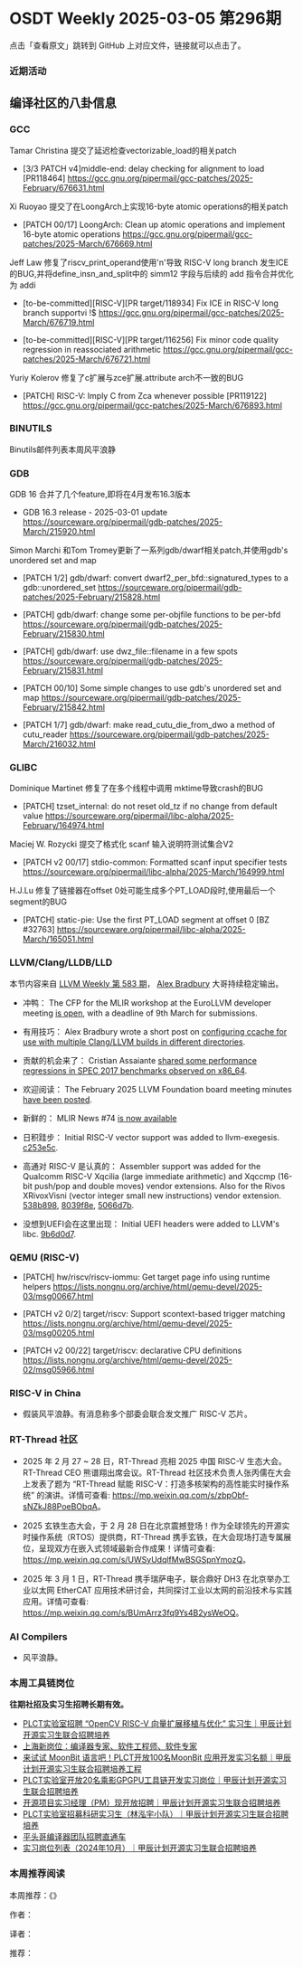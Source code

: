 # OSDT Weekly 2025-03-05 第296期

点击「查看原文」跳转到 GitHub 上对应文件，链接就可以点击了。

### 近期活动

## 编译社区的八卦信息

### GCC

Tamar Christina 提交了延迟检查vectorizable_load的相关patch
- [3/3 PATCH v4]middle-end: delay checking for alignment to load [PR118464]
  https://gcc.gnu.org/pipermail/gcc-patches/2025-February/676631.html

Xi Ruoyao 提交了在LoongArch上实现16-byte atomic operations的相关patch
- [PATCH 00/17] LoongArch: Clean up atomic operations and implement 16-byte atomic operations
  https://gcc.gnu.org/pipermail/gcc-patches/2025-March/676669.html

Jeff Law 修复了riscv_print_operand使用'n'导致 RISC-V long branch 发生ICE的BUG,并将define_insn_and_split中的
simm12 字段与后续的 add 指令合并优化为 addi
- [to-be-committed][RISC-V][PR target/118934] Fix ICE in RISC-V long branch supportvi !$
  https://gcc.gnu.org/pipermail/gcc-patches/2025-March/676719.html
  
- [to-be-committed][RISC-V][PR target/116256] Fix minor code quality regression in reassociated arithmetic
  https://gcc.gnu.org/pipermail/gcc-patches/2025-March/676721.html

Yuriy Kolerov 修复了c扩展与zce扩展.attribute arch不一致的BUG 
- [PATCH] RISC-V: Imply C from Zca whenever possible [PR119122]
  https://gcc.gnu.org/pipermail/gcc-patches/2025-March/676893.html

### BINUTILS

Binutils邮件列表本周风平浪静

### GDB

GDB 16 合并了几个feature,即将在4月发布16.3版本
- GDB 16.3 release - 2025-03-01 update
  https://sourceware.org/pipermail/gdb-patches/2025-March/215920.html

Simon Marchi 和Tom Tromey更新了一系列gdb/dwarf相关patch,并使用gdb's unordered set and map
- [PATCH 1/2] gdb/dwarf: convert dwarf2_per_bfd::signatured_types to a gdb::unordered_set
  https://sourceware.org/pipermail/gdb-patches/2025-February/215828.html

- [PATCH] gdb/dwarf: change some per-objfile functions to be per-bfd
  https://sourceware.org/pipermail/gdb-patches/2025-February/215830.html

- [PATCH] gdb/dwarf: use dwz_file::filename in a few spots
  https://sourceware.org/pipermail/gdb-patches/2025-February/215831.html

- [PATCH 00/10] Some simple changes to use gdb's unordered set and map
  https://sourceware.org/pipermail/gdb-patches/2025-February/215842.html

- [PATCH 1/7] gdb/dwarf: make read_cutu_die_from_dwo a method of cutu_reader
  https://sourceware.org/pipermail/gdb-patches/2025-March/216032.html

### GLIBC

Dominique Martinet 修复了在多个线程中调用 mktime导致crash的BUG
- [PATCH] tzset_internal: do not reset old_tz if no change from default value
  https://sourceware.org/pipermail/libc-alpha/2025-February/164974.html

Maciej W. Rozycki 提交了格式化 scanf 输入说明符测试集合V2
- [PATCH v2 00/17] stdio-common: Formatted scanf input specifier tests
  https://sourceware.org/pipermail/libc-alpha/2025-March/164999.html

H.J.Lu 修复了链接器在offset 0处可能生成多个PT_LOAD段时,使用最后一个segment的BUG
- [PATCH] static-pie: Use the first PT_LOAD segment at offset 0 [BZ #32763]
  https://sourceware.org/pipermail/libc-alpha/2025-March/165051.html

### LLVM/Clang/LLDB/LLD

本节内容来自 [LLVM Weekly 第 583 期](http://llvmweekly.org/issue/583)，
[Alex Bradbury](https://www.linkedin.com/in/alex-bradbury/) 大哥持续稳定输出。

* 冲鸭： The CFP for the MLIR workshop at the EuroLLVM developer meeting [is open](https://discourse.llvm.org/t/cfp-mlir-workshop-at-the-eurollvm-developer-meeting-apr-14-2025/84911), with a deadline of 9th March for submissions.

* 有用技巧： Alex Bradbury wrote a short post on [configuring ccache for use with multiple Clang/LLVM builds in different directories](https://muxup.com/2025q1/ccache-for-llvm-builds-across-multiple-directories).

* 贡献的机会来了： Cristian Assaiante [shared some performance regressions in SPEC 2017 benchmarks observed on x86_64](https://discourse.llvm.org/t/performance-regression-in-llvm-a-spec-cpu-2017-study/84812).

* 欢迎阅读： The February 2025 LLVM Foundation board meeting minutes [have been posted](https://discourse.llvm.org/t/board-meeting-minutes-february-2025/84883).

* 新鲜的： MLIR News #74 [is now available](https://discourse.llvm.org/t/mlir-news-74rd-edition-1st-march-2025/84893)

* 日积跬步： Initial RISC-V vector support was added to llvm-exegesis.
  [c253e5c](https://github.com/llvm/llvm-project/commit/c253e5c9917b).

* 高通对 RISC-V 是认真的： Assembler support was added for the Qualcomm RISC-V Xqcilia (large immediate arithmetic) and Xqccmp (16-bit push/pop and double moves) vendor extensions.  Also for the Rivos XRivoxVisni (vector integer small new instructions) vendor extension.
  [538b898](https://github.com/llvm/llvm-project/commit/538b898a836a),
  [8039f8e](https://github.com/llvm/llvm-project/commit/8039f8e139aa),
  [5066d7b](https://github.com/llvm/llvm-project/commit/5066d7b60186).

* 没想到UEFI会在这里出现： Initial UEFI headers were added to LLVM's libc.
  [9b6d0d7](https://github.com/llvm/llvm-project/commit/9b6d0d76606b).

### QEMU (RISC-V)

- [PATCH] hw/riscv/riscv-iommu: Get target page info using runtime helpers
  https://lists.nongnu.org/archive/html/qemu-devel/2025-03/msg00667.html

- [PATCH v2 0/2] target/riscv: Support scontext-based trigger matching
  https://lists.nongnu.org/archive/html/qemu-devel/2025-03/msg00205.html

- [PATCH v2 00/22] target/riscv: declarative CPU definitions
  https://lists.nongnu.org/archive/html/qemu-devel/2025-02/msg05966.html

### RISC-V in China

- 假装风平浪静。有消息称多个部委会联合发文推广 RISC-V 芯片。

### RT-Thread 社区

- 2025 年 2 月 27 ~ 28 日，RT-Thread 亮相 2025 中国 RISC-V 生态大会。RT-Thread CEO 熊谱翔出席会议。RT-Thread 社区技术负责人张丙儒在大会上发表了题为 “RT-Thread 赋能 RISC-V：打造多核架构的高性能实时操作系统” 的演讲。详情可查看: <https://mp.weixin.qq.com/s/zbpObf-sNZkJ88PoeBObqA>。

- 2025 玄铁生态大会，于 2 月 28 日在北京震撼登场！作为全球领先的开源实时操作系统（RTOS）提供商，RT-Thread 携手玄铁，在大会现场打造专属展位，呈现双方在嵌入式领域最新合作成果！详情可查看: <https://mp.weixin.qq.com/s/UWSyUdqlfMwBSGSpnYmozQ>。

- 2025 年 3 月 1 日，RT-Thread 携手瑞萨电子，联合鼎好 DH3 在北京举办工业以太网 EtherCAT 应用技术研讨会，共同探讨工业以太网的前沿技术与实践应用。详情可查看: <https://mp.weixin.qq.com/s/BUmArrz3fq9Ys4B2ysWeOQ>。

### AI Compilers

- 风平浪静。

### 本周工具链岗位

**往期社招及实习生招聘长期有效。**

- [PLCT实验室招聘 “OpenCV RISC-V 向量扩展移植与优化” 实习生｜甲辰计划开源实习生联合招聘培养](https://mp.weixin.qq.com/s/NSFIlymcfe_gJBmJXK0Zng)
- [上海新岗位：编译器专家、软件工程师、软件专家](https://mp.weixin.qq.com/s/pX2R3znrPCxdsOLVg9YVXA)
- [来试试 MoonBit 语言吧！PLCT开放100名MoonBit 应用开发实习名额｜甲辰计划开源实习生联合招聘培养工程](https://mp.weixin.qq.com/s/VUwXNvYzharpK6Aou4hssw)
- [PLCT实验室开放20名乘影GPGPU工具链开发实习岗位｜甲辰计划开源实习生联合招聘培养](https://mp.weixin.qq.com/s/DalDbZYiP2IFALvB2Wwb6w)
- [开源项目实习经理（PM）现开放招聘｜甲辰计划开源实习生联合招聘培养](https://mp.weixin.qq.com/s/9uIxvaMOVjsbcGjHbidvgg)
- [PLCT实验室招募科研实习生（林泓宇小队）｜甲辰计划开源实习生联合招聘培养](https://mp.weixin.qq.com/s/8XtWlfBF9RxUoUCHskQpPw)
- [平头哥编译器团队招聘直通车](https://mp.weixin.qq.com/s/fRFWolihmi05hTuBvI8u2g)
- [实习岗位列表（2024年10月）｜甲辰计划开源实习生联合招聘培养](https://mp.weixin.qq.com/s/UCcsvhw6Kxw3EQOd0JVlUg)

### 本周推荐阅读

本周推荐：《》

作者：

译者：

推荐：
